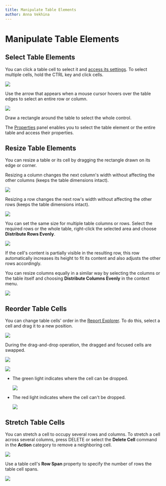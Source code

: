 ```yaml
---
title: Manipulate Table Elements
author: Anna Vekhina
---
```

# Manipulate Table Elements

## Select Table Elements
You can click a table cell to select it and [access its settings](../manipulate-report-elements/select-report-elements-and-access-their-settings.md). To select multiple cells, hold the CTRL key and click cells.

![](../../../../images/eurd-web-table-control-multiple-selected-cells.png)

Use the arrow that appears when a mouse cursor hovers over the table edges to select an entire row or column.

![](../../../../images/eurd-web-table-control-select-rows-and-columns.png)

Draw a rectangle around the table to select the whole control.

The [Properties](../../../report-designer/report-designer-tools/ui-panels/properties-panel.md) panel enables you to select the table element or the entire table and access their properties.

## Resize Table Elements
You can resize a table or its cell by dragging the rectangle drawn on its edge or corner. 

Resizing a column changes the next column's width without affecting the other columns (keeps the table dimensions intact).
	
![](../../../../images/eurd-web-table-control-column-resizing.png)

Resizing a row changes the next row's width without affecting the other rows (keeps the table dimensions intact).
	
![](../../../../images/eurd-web-table-control-row-resizing.png)

You can set the same size for multiple table columns or rows. Select the required rows or the whole table, right-click the selected area and choose **Distribute Rows Evenly**.

![](../../../../images/eurd-web-table-control-distribute-rows-evenly.png)

If the cell's content is partially visible in the resulting row, this row automatically increases its height to fit its content and also adjusts the other rows accordingly.

You can resize columns equally in a similar way by selecting the columns or the table itself and choosing **Distribute Columns Evenly** in the context menu.

![](../../../../images/eurd-web-table-control-distribute-columns-evenly.png)

## Reorder Table Cells

You can change table cells' order in the [Report Explorer](../../report-designer-tools/ui-panels/report-explorer.md). To do this, select a cell and drag it to a new position.

![](../../../../images/eurd-web-table-cells-report-explorer.png)

 During the drag-and-drop operation, the dragged and focused cells are swapped. 

 ![](../../../../images/eurd-web-table-dragged-cells-at-report-explorer.png)  

 ![](../../../../images/eurd-web-table-dragged-cells-at-report.png)  
 
 - The green light indicates where the cell can be dropped. 

    ![](../../../../images/eurd-web-table-green-light.png)  
 
 - The red light indicates where the cell can't be dropped.

    ![](../../../../images/eurd-web-table-cells-red-light.png) 


## Stretch Table Cells
You can stretch a cell to occupy several rows and columns. To stretch a cell across several columns, press DELETE or select the **Delete Cell** command in the **Action** category to remove a neighboring cell.

![](../../../../images/eurd-web-table-control-cell-column-span.png)

Use a table cell's **Row Span** property to specify the number of rows the table cell spans.

![](../../../../images/eurd-web-table-control-cell-rows-span.png)
